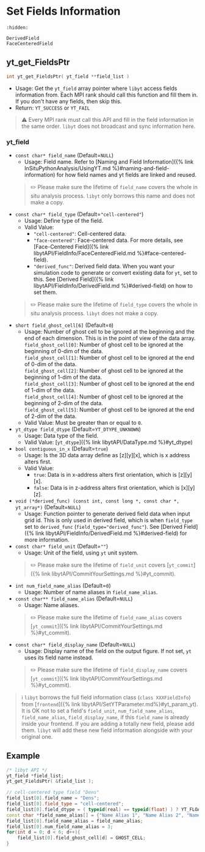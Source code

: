 # Set Fields Information

```{toctree}
:hidden:

DerivedField
FaceCenteredField
```

## yt\_get\_FieldsPtr
```cpp
int yt_get_FieldsPtr( yt_field **field_list )
```
- Usage: Get the `yt_field` array pointer where `libyt` access fields information from. Each MPI rank should call this function and fill them in. If you don't have any fields, then skip this.
- Return: `YT_SUCCESS` or `YT_FAIL`

> :warning: Every MPI rank must call this API and fill in the field information in the same order. `libyt` does not broadcast and sync information here.

### yt_field
- `const char* field_name` (Default=`NULL`)
  - Usage: Field name. Refer to [Naming and Field Information]({% link InSituPythonAnalysis/UsingYT.md %}#naming-and-field-information) for how field names and yt fields are linked and reused.
  > :pencil2: Please make sure the lifetime of `field_name` covers the whole in situ analysis process. `libyt` only borrows this name and does not make a copy.
- `const char* field_type` (Default=`"cell-centered"`)
  - Usage: Define type of the field.
  - Valid Value:
    - `"cell-centered"`: Cell-centered data.
    - `"face-centered"`: Face-centered data. For more details, see [Face-Centered Field]({% link libytAPI/FieldInfo/FaceCenteredField.md %}#face-centered-field).
    - `"derived_func"`: Derived field data. When you want your simulation code to generate or convert existing data for `yt`, set to this. See [Derived Field]({% link libytAPI/FieldInfo/DerivedField.md %}#derived-field) on how to set them.
  > :pencil2: Please make sure the lifetime of `field_type` covers the whole in situ analysis process. `libyt` does not make a copy.
- `short field_ghost_cell[6]` (Default=`0`)
  - Usage: Number of ghost cell to be ignored at the beginning and the end of each dimension. This is in the point of view of the data array. <br>
    `field_ghost_cell[0]`: Number of ghost cell to be ignored at the beginning of 0-dim of the data.<br>
    `field_ghost_cell[1]`: Number of ghost cell to be ignored at the end of 0-dim of the data.<br>
    `field_ghost_cell[2]`: Number of ghost cell to be ignored at the beginning of 1-dim of the data.<br>
    `field_ghost_cell[3]`: Number of ghost cell to be ignored at the end of 1-dim of the data.<br>
    `field_ghost_cell[4]`: Number of ghost cell to be ignored at the beginning of 2-dim of the data.<br>
    `field_ghost_cell[5]`: Number of ghost cell to be ignored at the end of 2-dim of the data.<br>
  - Valid Value: Must be greater than or equal to `0`.
- `yt_dtype field_dtype` (Default=`YT_DTYPE_UNKNOWN`)
  - Usage: Data type of the field.
  - Valid Value:  [`yt_dtype`]({% link libytAPI/DataType.md %}#yt_dtype)
- `bool contiguous_in_x` (Default=`true`)
  - Usage: Is the 3D data array define as [z][y][x], which is x address alters first.
  - Valid Value:
    - `true`: Data is in x-address alters first orientation, which is [z][y][x].
    - `false`: Data is in z-address alters first orientation, which is [x][y][z].
- `void (*derived_func) (const int, const long *, const char *, yt_array*)` (Default=`NULL`)
  - Usage: Function pointer to generate derived field data when input grid id. This is only used in derived field, which is when `field_type` set to `derived_func` (`field_type="derived_func"`). See [Derived Field]({% link libytAPI/FieldInfo/DerivedField.md %}#derived-field) for more information.
- `const char* field_unit` (Default=`""`)
  - Usage: Unit of the field, using `yt` unit system.
  > :pencil2: Please make sure the lifetime of `field_unit` covers [`yt_commit`]({% link libytAPI/CommitYourSettings.md %}#yt_commit).
- `int num_field_name_alias` (Default=`0`)
  - Usage: Number of name aliases in `field_name_alias`.
- `const char** field_name_alias` (Default=`NULL`)
  - Usage: Name aliases.
  > :pencil2: Please make sure the lifetime of `field_name_alias` covers [`yt_commit`]({% link libytAPI/CommitYourSettings.md %}#yt_commit).
- `const char* field_display_name` (Default=`NULL`)
  - Usage: Display name of the field on the output figure. If not set, `yt` uses its field name instead.
  > :pencil2: Please make sure the lifetime of `field_display_name` covers [`yt_commit`]({% link libytAPI/CommitYourSettings.md %}#yt_commit).

> :information_source: `libyt` borrows the full field information class (`class XXXFieldInfo`) from [`frontend`]({% link libytAPI/SetYTParameter.md%}#yt_param_yt). It is OK not to set a field's `field_unit`, `num_field_name_alias`, `field_name_alias`, `field_display_name`, if this `field_name` is already inside your frontend.
> If you are adding a totally new field, please add them. `libyt` will add these new field information alongside with your original one.

## Example
```cpp
/* libyt API */  
yt_field *field_list;
yt_get_FieldsPtr( &field_list );

// cell-centered type field "Dens" 
field_list[0].field_name = "Dens";  
field_list[0].field_type = "cell-centered";  
field_list[0].field_dtype = ( typeid(real) == typeid(float) ) ? YT_FLOAT : YT_DOUBLE;  
const char *field_name_alias[] = {"Name Alias 1", "Name Alias 2", "Name Alias 3"};  
field_list[0].field_name_alias = field_name_alias;  
field_list[0].num_field_name_alias = 3;  
for(int d = 0; d < 6; d++){
    field_list[0].field_ghost_cell[d] = GHOST_CELL;  
}
```
